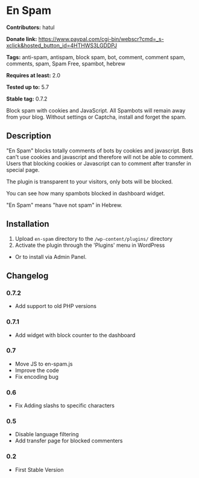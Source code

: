 # En Spam #
**Contributors:** hatul

**Donate link:** https://www.paypal.com/cgi-bin/webscr?cmd=_s-xclick&hosted_button_id=4HTHWS3LGDDPJ

**Tags:** anti-spam, antispam, block spam, bot, comment, comment spam, comments, spam, Spam Free, spambot, hebrew

**Requires at least:** 2.0

**Tested up to:** 5.7

**Stable tag:** 0.7.2

Block spam with cookies and JavaScript.
All Spambots will remain away from your blog. Without settings or Captcha, install and forget the spam.

## Description ##

"En Spam" blocks totally comments of bots by cookies and javascript. Bots can't use cookies and javascript and therefore will not be able to comment.
Users that blocking cookies or Javascript can to comment after transfer in special page.

The plugin is transparent to your visitors, only bots will be blocked.

You can see how many spambots blocked in dashboard widget. 

"En Spam" means "have not spam" in Hebrew.

## Installation ##

1. Upload `en-spam` directory to the `/wp-content/plugins/` directory
2. Activate the plugin through the 'Plugins' menu in WordPress

* Or to install via Admin Panel.

## Changelog ##
### 0.7.2 ###
* Add support to old PHP versions
### 0.7.1 ###
* Add widget with block counter to the dashboard
### 0.7 ###
* Move JS to en-spam.js
* Improve the code
* Fix encoding bug
### 0.6 ###
* Fix Adding slashs to specific characters
### 0.5 ###
* Disable language filtering
* Add transfer page for blocked commenters
### 0.2 ###
* First Stable Version


